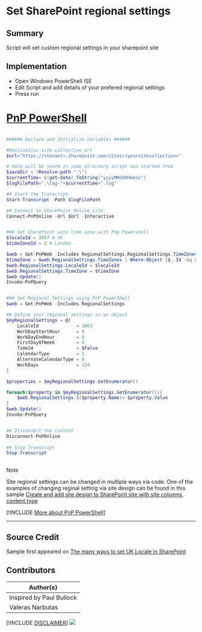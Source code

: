 

# Set SharePoint regional settings

## Summary

Script will set custom regional settings in your sharepoint site

## Implementation

- Open Windows PowerShell ISE
- Edit Script and add details of your prefered regional settings
- Press run


# [PnP PowerShell](#tab/pnpps)
```powershell

###### Declare and Initialize Variables ######  

#Destination site collection url
$url="https://<tenant>.sharepoint.com/sites/<yoursitecollection>"

# data will be saved in same directory script was started from
$saveDir = (Resolve-path ".\")  
$currentTime= $(get-date).ToString("yyyyMMddHHmmss")  
$logFilePath=".\log-"+$currentTime+".log"  

## Start the Transcript  
Start-Transcript -Path $logFilePath 

## Connect to SharePoint Online site  
Connect-PnPOnline -Url $Url -Interactive


### Set SharePoint site time zone with Pnp Powershell 
$localeId = 2057 # UK
$timeZoneId = 2 # London

$web = Get-PnPWeb -Includes RegionalSettings,RegionalSettings.TimeZones
$timeZone = $web.RegionalSettings.TimeZones | Where-Object {$_.Id -eq $timeZoneId}
$web.RegionalSettings.LocaleId = $localeId
$web.RegionalSettings.TimeZone = $timeZone
$web.Update()
Invoke-PnPQuery


### Set Regional Settings using PnP PowerShell
$web = Get-PnPWeb -Includes RegionalSettings

## Define your regional settings in an object
$myRegionalSettings = @{
    LocaleId              = 1063
    WorkDayStartHour      = 9
    WorkDayEndHour        = 6
    FirstDayOfWeek        = 0
    Time24                = $False
    CalendarType          = 1
    AlternateCalendarType = 0
    WorkDays              = 124
}

$properties = $myRegionalSettings.GetEnumerator()

foreach($property in $myRegionalSettings.GetEnumerator()){
    $web.RegionalSettings.$($property.Name)= $property.Value 
}
$web.Update()
Invoke-PnPQuery


## Disconnect the context  
Disconnect-PnPOnline  
 
## Stop Transcript  
Stop-Transcript  
 

```

>[!Note]
> Site regional settings can be changed in multiple ways via code. One of the examples of changing reginal setting via site design can be found in this sample [Create and add site design to SharePoint site with site columns, content type](https://pnp.github.io/script-samples/spo-add-site-design-with-custom-list/README.html)

[!INCLUDE [More about PnP PowerShell](../../docfx/includes/MORE-PNPPS.md)]
***

## Source Credit

Sample first appeared on [The many ways to set UK Locale in SharePoint](https://www.pkbullock.com/blog/2020/the-many-ways-to-set-uk-locale-in-sharepoint/)

## Contributors

| Author(s) |
|-----------|
| Inspired by Paul Bullock |
| Valeras Narbutas |

[!INCLUDE [DISCLAIMER](../../docfx/includes/DISCLAIMER.md)]
<img src="https://m365-visitor-stats.azurewebsites.net/script-samples/scripts/spo-set-sharepoint-regional-settings" aria-hidden="true" />
